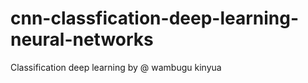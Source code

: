 # cnn-classfication-deep-learning-neural-networks
Classification deep learning by @ wambugu kinyua

